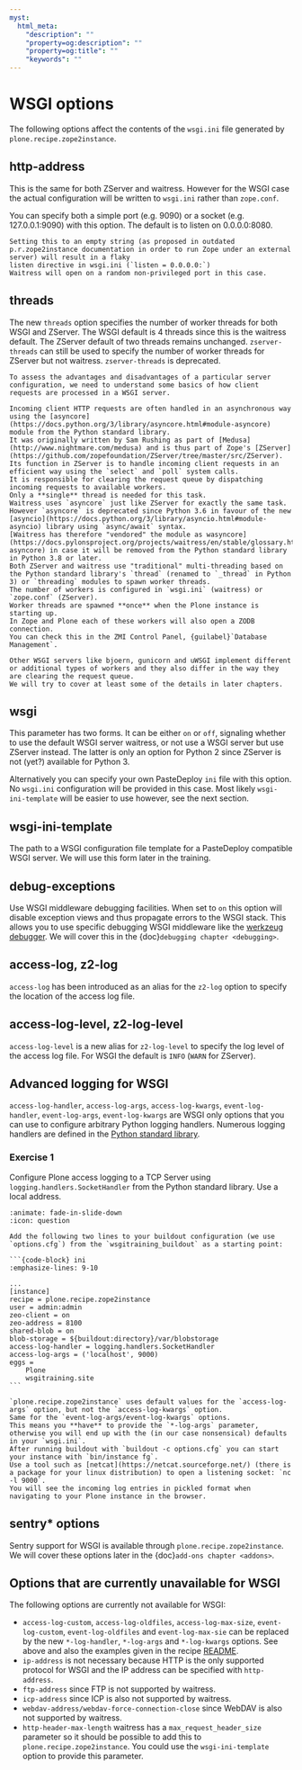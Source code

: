 ```yaml
---
myst:
  html_meta:
    "description": ""
    "property=og:description": ""
    "property=og:title": ""
    "keywords": ""
---
```


# WSGI options

The following options affect the contents of the `wsgi.ini` file generated by `plone.recipe.zope2instance`.

## http-address

This is the same for both ZServer and waitress.
However for the WSGI case the actual configuration will be written to `wsgi.ini` rather than `zope.conf`.

You can specify both a simple port (e.g. 9090) or a socket (e.g. 127.0.0.1:9090) with this option.
The default is to listen on 0.0.0.0:8080.

```{note}
Setting this to an empty string (as proposed in outdated p.r.zope2instance documentation in order to run Zope under an external server) will result in a flaky
listen directive in wsgi.ini (`listen = 0.0.0.0:`)
Waitress will open on a random non-privileged port in this case.
```

## threads

The new `threads` option specifies the number of worker threads for both WSGI and ZServer.
The WSGI default is 4 threads since this is the waitress default.
The ZServer default of two threads remains unchanged.
`zserver-threads` can still be used to specify the number of worker threads for ZServer but not waitress.
`zserver-threads` is deprecated.

```{note}
To assess the advantages and disadvantages of a particular server configuration, we need to understand some basics of how client requests are processed in a WSGI server.

Incoming client HTTP requests are often handled in an asynchronous way using the [asyncore](https://docs.python.org/3/library/asyncore.html#module-asyncore) module from the Python standard library.
It was originally written by Sam Rushing as part of [Medusa](http://www.nightmare.com/medusa) and is thus part of Zope's [ZServer](https://github.com/zopefoundation/ZServer/tree/master/src/ZServer).
Its function in ZServer is to handle incoming client requests in an efficient way using the `select` and `poll` system calls.
It is responsible for clearing the request queue by dispatching incoming requests to available workers.
Only a **single** thread is needed for this task.
Waitress uses `asyncore` just like ZServer for exactly the same task.
However `asyncore` is deprecated since Python 3.6 in favour of the new [asyncio](https://docs.python.org/3/library/asyncio.html#module-asyncio) library using `async/await` syntax.
[Waitress has therefore "vendored" the module as wasyncore](https://docs.pylonsproject.org/projects/waitress/en/stable/glossary.html#term-asyncore) in case it will be removed from the Python standard library in Python 3.8 or later.
Both ZServer and waitress use "traditional" multi-threading based on the Python standard library's `thread` (renamed to `_thread` in Python 3) or `threading` modules to spawn worker threads.
The number of workers is configured in `wsgi.ini` (waitress) or `zope.conf` (ZServer).
Worker threads are spawned **once** when the Plone instance is starting up.
In Zope and Plone each of these workers will also open a ZODB connection.
You can check this in the ZMI Control Panel, {guilabel}`Database Management`.

Other WSGI servers like bjoern, gunicorn and uWSGI implement different or additional types of workers and they also differ in the way they are clearing the request queue.
We will try to cover at least some of the details in later chapters.
```

## wsgi

This parameter has two forms.
It can be either `on` or `off`, signaling whether to use the default WSGI server waitress, or not use a WSGI server but use ZServer instead.
The latter is only an option for Python 2 since ZServer is not (yet?) available for Python 3.

Alternatively you can specify your own PasteDeploy `ini` file with this option.
No `wsgi.ini` configuration will be provided in this case.
Most likely `wsgi-ini-template` will be easier to use however, see the next section.

## wsgi-ini-template

The path to a WSGI configuration file template for a PasteDeploy compatible WSGI server.
We will use this form later in the training.

## debug-exceptions

Use WSGI middleware debugging facilities.
When set to `on` this option will disable exception views and thus propagate errors to the WSGI stack.
This allows you to use specific debugging WSGI middleware like the [werkzeug debugger](https://werkzeug.palletsprojects.com/en/0.15.x/debug/).
We will cover this in the {doc}`debugging chapter <debugging>`.

## access-log, z2-log

`access-log` has been introduced as an alias for the `z2-log` option to specify the location of the access log file.

## access-log-level, z2-log-level

`access-log-level` is a new alias for `z2-log-level` to specify the log level of the access log file.
For WSGI the default is `INFO` (`WARN` for ZServer).

## Advanced logging for WSGI

`access-log-handler`, `access-log-args`, `access-log-kwargs`, `event-log-handler`, `event-log-args`, `event-log-kwargs` are WSGI only options that you can use to configure arbitrary Python logging handlers.
Numerous logging handlers are defined in the [Python standard library](https://docs.python.org/3/library/logging.handlers.html).

### Exercise 1

Configure Plone access logging to a TCP Server using `logging.handlers.SocketHandler` from the Python standard library.
Use a local address.

````{dropdown} Solution
:animate: fade-in-slide-down
:icon: question

Add the following two lines to your buildout configuration (we use `options.cfg`) from the `wsgitraining_buildout` as a starting point:

```{code-block} ini
:emphasize-lines: 9-10

...
[instance]
recipe = plone.recipe.zope2instance
user = admin:admin
zeo-client = on
zeo-address = 8100
shared-blob = on
blob-storage = ${buildout:directory}/var/blobstorage
access-log-handler = logging.handlers.SocketHandler
access-log-args = ('localhost', 9000)
eggs =
    Plone
    wsgitraining.site
```

`plone.recipe.zope2instance` uses default values for the `access-log-args` option, but not the `access-log-kwargs` option.
Same for the `event-log-args/event-log-kwargs` options.
This means you **have** to provide the `*-log-args` parameter, otherwise you will end up with the (in our case nonsensical) defaults in your `wsgi.ini`.
After running buildout with `buildout -c options.cfg` you can start your instance with `bin/instance fg`.
Use a tool such as [netcat](https://netcat.sourceforge.net/) (there is a package for your linux distribution) to open a listening socket: `nc -l 9000`.
You will see the incoming log entries in pickled format when navigating to your Plone instance in the browser.
````

## sentry\* options

Sentry support for WSGI is  available through `plone.recipe.zope2instance`.
We will cover these options later in the {doc}`add-ons chapter <addons>`.

## Options that are currently unavailable for WSGI

The following options are currently not available for WSGI:

- `access-log-custom`, `access-log-oldfiles`, `access-log-max-size`, `event-log-custom`, `event-log-oldfiles` and `event-log-max-sie` can be replaced by the new `*-log-handler`, `*-log-args` and `*-log-kwargs` options.
  See above and also the examples given in the recipe [README](https://github.com/plone/plone.recipe.zope2instance#advanced-logging-options-for-wsgi).
- `ip-address` is not necessary because HTTP is the only supported protocol for WSGI and the IP address can be specified with `http-address`.
- `ftp-address` since FTP is not supported by waitress.
- `icp-address` since ICP is also not supported by waitress.
- `webdav-address/webdav-force-connection-close` since WebDAV is also not supported by waitress.
- `http-header-max-length` waitress has a `max_request_header_size` parameter so it should be possible to add this to `plone.recipe.zope2instance`.
  You could use the `wsgi-ini-template` option to provide this parameter.
